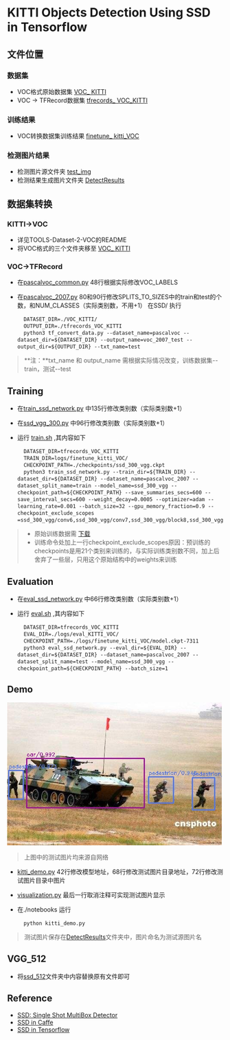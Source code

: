 # KITTI Objects Detection Using SSD in Tensorflow #

## 文件位置 ##

### 数据集 ###
* VOC格式原始数据集 [VOC_ KITTI](/VOC_KITTI)
* VOC -> TFRecord数据集 [tfrecords_ VOC_KITTI](/tfrecords_VOC_KITTI)

### 训练结果 ###
* VOC转换数据集训练结果 [finetune_ kitti_VOC](/logs/finetune_kitti_VOC)

### 检测图片结果 ###
* 检测图片源文件夹  [test_img](/test_img)
* 检测结果生成图片文件夹  [DetectResults](/DetectResults)

## 数据集转换 ##

### KITTI->VOC ###
* 详见TOOLS-Dataset-2-VOC的README
* 将VOC格式的三个文件夹移至 [VOC_ KITTI](/VOC_KITTI)

### VOC->TFRecord ###
* 在[pascalvoc_common.py](/datasets/pascalvoc_common.py) 48行根据实际修改VOC_LABELS
* 在[pascalvoc_2007.py](/datasets/pascalvoc_2007.py) 80和90行修改SPLITS_TO_SIZES中的train和test的个数，和NUM_CLASSES（实际类别数，不用+1）
在SSD/ 执行

        DATASET_DIR=./VOC_KITTI/
		OUTPUT_DIR=./tfrecords_VOC_KITTI
		python3 tf_convert_data.py --dataset_name=pascalvoc --dataset_dir=${DATASET_DIR} --output_name=voc_2007_test --output_dir=${OUTPUT_DIR} --txt_name=test

 
> **注：**txt_name 和 output_name 需根据实际情况改变，训练数据集--train，测试--test

## Training ##
* 在[train_ssd_network.py](/train_ssd_network.py) 中135行修改类别数（实际类别数+1）
* 在[ssd_vgg_300.py](/nets/ssd_vgg_300.py) 中96行修改类别数（实际类别数+1）
* 运行 [train.sh](/train.sh) ,其内容如下

    	DATASET_DIR=tfrecords_VOC_KITTI
		TRAIN_DIR=logs/finetune_kitti_VOC/
		CHECKPOINT_PATH=./checkpoints/ssd_300_vgg.ckpt
		python3 train_ssd_network.py --train_dir=${TRAIN_DIR} --dataset_dir=${DATASET_DIR} --dataset_name=pascalvoc_2007 --dataset_split_name=train --model_name=ssd_300_vgg --checkpoint_path=${CHECKPOINT_PATH} --save_summaries_secs=600 --save_interval_secs=600 --weight_decay=0.0005 --optimizer=adam --learning_rate=0.001 --batch_size=32 --gpu_memory_fraction=0.9 --checkpoint_exclude_scopes =ssd_300_vgg/conv6,ssd_300_vgg/conv7,ssd_300_vgg/block8,ssd_300_vgg/block9,ssd_300_vgg/block10,ssd_300_vgg/block11,ssd_300_vgg/block4_box,ssd_300_vgg/block7_box,ssd_300_vgg/block8_box,ssd_300_vgg/block9_box,ssd_300_vgg/block10_box,ssd_300_vgg/block11_box
> *  原始训练数据需 [下载](https://github.com/balancap/SSD-Tensorflow/tree/master/checkpoints)
> * 训练命令处加上一行checkpoint_exclude_scopes原因：预训练的checkpoints是用21个类别来训练的，与实际训练类别数不同，加上后舍弃了一些层，只用这个原始结构中的weights来训练

## Evaluation ##
* 在[eval_ssd_network.py](/eval_ssd_network.py) 中66行修改类别数（实际类别数+1）
* 运行 [eval.sh](/eval.sh) ,其内容如下

		DATASET_DIR=tfrecords_VOC_KITTI
		EVAL_DIR=./logs/eval_KITTI_VOC/
		CHECKPOINT_PATH=./logs/finetune_kitti_VOC/model.ckpt-7311
		python3 eval_ssd_network.py --eval_dir=${EVAL_DIR} --dataset_dir=${DATASET_DIR} --dataset_name=pascalvoc_2007 --dataset_split_name=test --model_name=ssd_300_vgg --checkpoint_path=${CHECKPOINT_PATH} --batch_size=1

## Demo ##
![demo](/demo.jpg)

> 上图中的测试图片均来源自网络

* [kitti_demo.py](/notebooks/kitti_demo.py) 42行修改模型地址，68行修改测试图片目录地址，72行修改测试图片目录中图片
* [visualization.py](/notebooks/visualization.py) 最后一行取消注释可实现测试图片显示

* 在./notebooks 运行 

    	python kitti_demo.py

> 测试图片保存在[DetectResults](/DetectResults)文件夹中，图片命名为测试源图片名

## VGG_512 ##
* 将[ssd_512](/ssd_512)文件夹中内容替换原有文件即可

## Reference ##
* [SSD: Single Shot MultiBox Detector](http://arxiv.org/abs/1512.02325)
* [SSD in Caffe](https://github.com/weiliu89/caffe/tree/ssd)
* [SSD in Tensorflow](https://github.com/balancap/SSD-Tensorflow)

